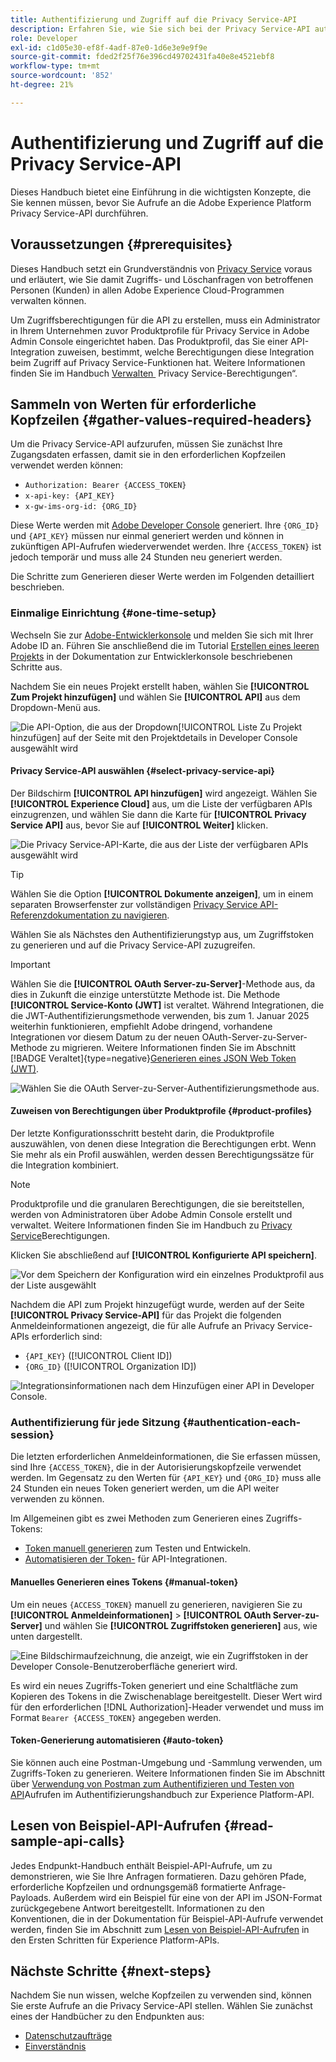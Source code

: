 ```yaml
---
title: Authentifizierung und Zugriff auf die Privacy Service-API
description: Erfahren Sie, wie Sie sich bei der Privacy Service-API authentifizieren und wie Sie Beispiel-API-Aufrufe in der Dokumentation interpretieren.
role: Developer
exl-id: c1d05e30-ef8f-4adf-87e0-1d6e3e9e9f9e
source-git-commit: fded2f25f76e396cd49702431fa40e8e4521ebf8
workflow-type: tm+mt
source-wordcount: '852'
ht-degree: 21%

---
```


# Authentifizierung und Zugriff auf die Privacy Service-API

Dieses Handbuch bietet eine Einführung in die wichtigsten Konzepte, die Sie kennen müssen, bevor Sie Aufrufe an die Adobe Experience Platform Privacy Service-API durchführen.

## Voraussetzungen {#prerequisites}

Dieses Handbuch setzt ein Grundverständnis von [Privacy Service](../home.md) voraus und erläutert, wie Sie damit Zugriffs- und Löschanfragen von betroffenen Personen (Kunden) in allen Adobe Experience Cloud-Programmen verwalten können.

Um Zugriffsberechtigungen für die API zu erstellen, muss ein Administrator in Ihrem Unternehmen zuvor Produktprofile für Privacy Service in Adobe Admin Console eingerichtet haben. Das Produktprofil, das Sie einer API-Integration zuweisen, bestimmt, welche Berechtigungen diese Integration beim Zugriff auf Privacy Service-Funktionen hat. Weitere Informationen finden Sie im Handbuch [Verwalten &#x200B;](../permissions.md) Privacy Service-Berechtigungen“.

## Sammeln von Werten für erforderliche Kopfzeilen {#gather-values-required-headers}

Um die Privacy Service-API aufzurufen, müssen Sie zunächst Ihre Zugangsdaten erfassen, damit sie in den erforderlichen Kopfzeilen verwendet werden können:

* `Authorization: Bearer {ACCESS_TOKEN}`
* `x-api-key: {API_KEY}`
* `x-gw-ims-org-id: {ORG_ID}`

Diese Werte werden mit [Adobe Developer Console](https://developer.adobe.com/console) generiert. Ihre `{ORG_ID}` und `{API_KEY}` müssen nur einmal generiert werden und können in zukünftigen API-Aufrufen wiederverwendet werden. Ihre `{ACCESS_TOKEN}` ist jedoch temporär und muss alle 24 Stunden neu generiert werden.

Die Schritte zum Generieren dieser Werte werden im Folgenden detailliert beschrieben.

### Einmalige Einrichtung {#one-time-setup}

Wechseln Sie zur [Adobe-Entwicklerkonsole](https://developer.adobe.com/console) und melden Sie sich mit Ihrer Adobe ID an. Führen Sie anschließend die im Tutorial [Erstellen eines leeren Projekts](https://developer.adobe.com/developer-console/docs/guides/projects/projects-empty/) in der Dokumentation zur Entwicklerkonsole beschriebenen Schritte aus.

Nachdem Sie ein neues Projekt erstellt haben, wählen Sie **[!UICONTROL Zum Projekt hinzufügen]** und wählen Sie **[!UICONTROL API]** aus dem Dropdown-Menü aus.

![Die API-Option, die aus der Dropdown[!UICONTROL Liste Zu Projekt hinzufügen] auf der Seite mit den Projektdetails in Developer Console ausgewählt wird](../images/api/getting-started/add-api-button.png)

#### Privacy Service-API auswählen {#select-privacy-service-api}

Der Bildschirm **[!UICONTROL API hinzufügen]** wird angezeigt. Wählen Sie **[!UICONTROL Experience Cloud]** aus, um die Liste der verfügbaren APIs einzugrenzen, und wählen Sie dann die Karte für **[!UICONTROL Privacy Service API]** aus, bevor Sie auf **[!UICONTROL Weiter]** klicken.

![Die Privacy Service-API-Karte, die aus der Liste der verfügbaren APIs ausgewählt wird](../images/api/getting-started/add-privacy-service-api.png)

>[!TIP]
>
>Wählen Sie die Option **[!UICONTROL Dokumente anzeigen]**, um in einem separaten Browserfenster zur vollständigen [Privacy Service API-Referenzdokumentation zu navigieren](https://developer.adobe.com/experience-platform-apis/references/privacy-service/).

Wählen Sie als Nächstes den Authentifizierungstyp aus, um Zugriffstoken zu generieren und auf die Privacy Service-API zuzugreifen.

>[!IMPORTANT]
>
>Wählen Sie die **[!UICONTROL OAuth Server-zu-Server]**-Methode aus, da dies in Zukunft die einzige unterstützte Methode ist. Die Methode **[!UICONTROL Service-Konto (JWT]** ist veraltet. Während Integrationen, die die JWT-Authentifizierungsmethode verwenden, bis zum 1. Januar 2025 weiterhin funktionieren, empfiehlt Adobe dringend, vorhandene Integrationen vor diesem Datum zu der neuen OAuth-Server-zu-Server-Methode zu migrieren. Weitere Informationen finden Sie im Abschnitt [!BADGE Veraltet]{type=negative}[Generieren eines JSON Web Token (JWT)](/help/landing/api-authentication.md#jwt).

![Wählen Sie die OAuth Server-zu-Server-Authentifizierungsmethode aus.](/help/privacy-service/images/api/getting-started/select-oauth-authentication.png)

#### Zuweisen von Berechtigungen über Produktprofile {#product-profiles}

Der letzte Konfigurationsschritt besteht darin, die Produktprofile auszuwählen, von denen diese Integration die Berechtigungen erbt. Wenn Sie mehr als ein Profil auswählen, werden dessen Berechtigungssätze für die Integration kombiniert.

>[!NOTE]
>
>Produktprofile und die granularen Berechtigungen, die sie bereitstellen, werden von Administratoren über Adobe Admin Console erstellt und verwaltet. Weitere Informationen finden Sie im Handbuch zu [Privacy Service](../permissions.md)Berechtigungen.

Klicken Sie abschließend auf **[!UICONTROL Konfigurierte API speichern]**.

![Vor dem Speichern der Konfiguration wird ein einzelnes Produktprofil aus der Liste ausgewählt](../images/api/getting-started/select-product-profiles.png)

Nachdem die API zum Projekt hinzugefügt wurde, werden auf der Seite **[!UICONTROL Privacy Service-API]** für das Projekt die folgenden Anmeldeinformationen angezeigt, die für alle Aufrufe an Privacy Service-APIs erforderlich sind:

* `{API_KEY}` ([!UICONTROL Client ID])
* `{ORG_ID}` ([!UICONTROL Organization ID])

![Integrationsinformationen nach dem Hinzufügen einer API in Developer Console.](/help/privacy-service/images/api/getting-started/api-integration-information.png)

### Authentifizierung für jede Sitzung {#authentication-each-session}

Die letzten erforderlichen Anmeldeinformationen, die Sie erfassen müssen, sind Ihre `{ACCESS_TOKEN}`, die in der Autorisierungskopfzeile verwendet werden. Im Gegensatz zu den Werten für `{API_KEY}` und `{ORG_ID}` muss alle 24 Stunden ein neues Token generiert werden, um die API weiter verwenden zu können.

Im Allgemeinen gibt es zwei Methoden zum Generieren eines Zugriffs-Tokens:

* [Token manuell generieren](#manual-token) zum Testen und Entwickeln.
* [Automatisieren der Token-](#auto-token) für API-Integrationen.

#### Manuelles Generieren eines Tokens {#manual-token}

Um ein neues `{ACCESS_TOKEN}` manuell zu generieren, navigieren Sie zu **[!UICONTROL Anmeldeinformationen]** > **[!UICONTROL OAuth Server-zu-Server]** und wählen Sie **[!UICONTROL Zugriffstoken generieren]** aus, wie unten dargestellt.

![Eine Bildschirmaufzeichnung, die anzeigt, wie ein Zugriffstoken in der Developer Console-Benutzeroberfläche generiert wird.](/help/privacy-service/images/api/getting-started/generate-access-token.gif)

Es wird ein neues Zugriffs-Token generiert und eine Schaltfläche zum Kopieren des Tokens in die Zwischenablage bereitgestellt. Dieser Wert wird für den erforderlichen [!DNL Authorization]-Header verwendet und muss im Format `Bearer {ACCESS_TOKEN}` angegeben werden.

#### Token-Generierung automatisieren {#auto-token}

Sie können auch eine Postman-Umgebung und -Sammlung verwenden, um Zugriffs-Token zu generieren. Weitere Informationen finden Sie im Abschnitt über [Verwendung von Postman zum Authentifizieren und Testen von API](/help/landing/api-authentication.md#use-postman)Aufrufen im Authentifizierungshandbuch zur Experience Platform-API.

## Lesen von Beispiel-API-Aufrufen {#read-sample-api-calls}

Jedes Endpunkt-Handbuch enthält Beispiel-API-Aufrufe, um zu demonstrieren, wie Sie Ihre Anfragen formatieren. Dazu gehören Pfade, erforderliche Kopfzeilen und ordnungsgemäß formatierte Anfrage-Payloads. Außerdem wird ein Beispiel für eine von der API im JSON-Format zurückgegebene Antwort bereitgestellt. Informationen zu den Konventionen, die in der Dokumentation für Beispiel-API-Aufrufe verwendet werden, finden Sie im Abschnitt zum [Lesen von Beispiel-API-Aufrufen](../../landing/api-guide.md#sample-api) in den Ersten Schritten für Experience Platform-APIs.

## Nächste Schritte {#next-steps}

Nachdem Sie nun wissen, welche Kopfzeilen zu verwenden sind, können Sie erste Aufrufe an die Privacy Service-API stellen. Wählen Sie zunächst eines der Handbücher zu den Endpunkten aus:

* [Datenschutzaufträge](./privacy-jobs.md)
* [Einverständnis](./consent.md)
